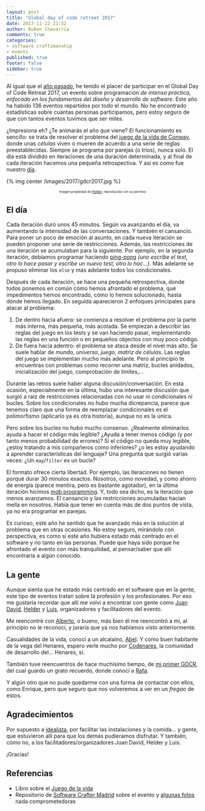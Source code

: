 ```yaml
---
layout: post
title: "Global day of code retreat 2017"
date: 2017-11-22 21:52
author: Ruben Chavarria
comments: true
categories: 
- software craftsmanship
- events
published: true
footer: false
sidebar: true
---
```


Al igual que el [año pasado], he tenido el placer de participar en el Global
Day of Code Retreat 2017, un evento sobre programación *de intensa práctica,
enfocado en los fundamentos del diseño y desarrollo de software*. Este año ha
habido 136 eventos repartidos por todo el mundo. No he encontrado estadísticas
sobre cuantas personas participamos, pero estoy seguro de que con tantos
eventos tuvimos que ser miles.

¿Impresiona eh? ¿Te animarás el año que viene? El funcionamiento es sencillo:
se trata de resolver el problema del [juego de la vida de Conway], donde unas
*células* viven o mueren de acuerdo a una serie de reglas preestablecidas.
Siempre se programa por parejas (o tríos), nunca solo. El día está dividido en
iteraciones de una duración determinada, y al final de cada iteración hacemos
una pequeña retrospectiva. Y así es como fue nuestro [día].

{% img center /images/2017/gdcr2017.jpg %}

<div style="text-align: center">
  <span style="font-size: 60%">
Imagen propiedad de <a href="https://twitter.com/HelderDOliveira">Helder</a>, reproducida con su permiso
  </span>
</div>

<!-- more -->

## El día

Cada iteración duró unos 45 minutos. Según va avanzando el día, va aumentando
la intensidad de las conversaciones. Y también el cansancio. Para poner un poco
de emoción al asunto, en cada nueva iteración se pueden proponer una serie de
restricciones. Además, las restricciones de una iteración se acumulaban para la
siguiente. Por ejemplo, en la segunda iteración, debíamos programar haciendo
[ping-pong] *(uno escribe el test, otro lo hace pasar y escribe un nuevo test,
otro lo hac...)*. Más adelante se propuso eliminar los `else` y más adelante
todos los condicionales.

Después de cada iteración, se hace una pequeña retrospectiva, donde todos
ponemos en común cómo hemos afrontado el problema, qué impedimentos hemos
encontrado, cómo lo hemos solucionado, hasta dónde hemos llegado. En seguida
aparecieron 2 enfoques principales para atacar al problema:

1. De dentro hacia afuera: se comienza a resolver el problema por la parte más
   interna, más pequeña, más acotada. Se empiezan a describir las reglas del
   juego en los tests y se van haciendo pasar, implementando las reglas en una
   función o en pequeños objectos con muy poco código.
2. De fuera hacia adentro: el problema se ataca desde el nivel más alto. Se
   suele hablar de *mundo*, *universo*, *juego*, *matriz de células*. Las
   reglas del juego se implementan mucho más adelante. Pero al principio te
   encuentras con problemas como recorrer una matriz, bucles anidados,
   inicialización del juego, comprobación de límites,...

Durante las retros suele haber alguna discusión/conversación. En esta ocasión,
especialmente en la última, hubo una interesante discusión que surgió a raiz de
restricciones relacionadas con no usar ni condicionales ni bucles. Sobre los
condicionales no hubo mucha dicrepancia, parece que tenemos claro que una forma
de reemplazar condicionales es el polimorfismo (aplicarlo ya es otra historia),
aunque no es la única.

Pero sobre los bucles no hubo mucho consenso. ¿Realmente eliminarlos ayuda a
hacer el código más legible? ¿Ayuda a tener menos código (y por tanto menos
probabilidad de errores)? Si el código no queda muy legible, ¿estoy tratando a
mis compañeros como inferiores? ¿o les estoy ayudando a aprender
características del lenguaje? Una pregunta que surgió varias veces: ¿Un
`map`/`filter` es un bucle?

El formato ofrece cierta libertad. Por ejemplo, las iteraciones no tienen
porqué durar 30 minutos exactos. Nosotros, como novedad, y como ahorro de
energía (parece mentira, pero es bastante agotador), en la última iteración
hicimos [mob programming]. Y, todo sea dicho, es la iteración que menos
avanzamos. El cansancio y las restricciones acumuladas hacían mella en
nosotros. Había que tener en cuenta más de dos puntos de vista, ya no era
programar en parejas.

Es curioso, este año he sentido que he avanzado más en la solución al problema
que en otras ocasiones. No estoy seguro, mirándolo con perspectiva, es como si
este año hubiera estado más centrado en el software y no tanto en las personas.
Puede que haya sido porque he afrontado el evento con más tranquilidad, al
pensar/saber que allí encontraría a algún conocido.

## La gente

Aunque sienta que he estado más centrado en el software que en la gente, este
tipo de eventos tratan sobre la profesión y los profesionales. Por eso me
gustaría recordar que allí me volví a encontrar con gente como [Juan David],
[Helder] y [Luis], organizadores y facilitadores del evento. 

Me reencontré con [Alberto], o bueno, más bien él me reencontró a mí, al
principio no le reconocí, y juraría que ya nos habíamos visto anteriormente.

Casualidades de la vida, conocí a un alcalaíno, [Abel]. Y como buen habitante
de la vega del Henares, espero verle mucho por [Codenares], la comunidad de
desarrollo del... Henares, sí.

También tuve reencuentros de hace muchísimo tiempo, de [mi primer GDCR], del
cual guardo un grato recuerdo, donde conocí a [Rafa].

Y algún otro que no pude quedarme con una forma de contactar con ellos, como
Enrique, pero que seguro que nos volveremos a ver en un *fregao* de estos.

## Agradecimientos

Por supuesto a [idealista], por facilitar las instalaciones y la comida... y
gente, que estuvieron allí para que los demás pudieramos disfrutar. Y también,
cómo no, a los facilitadores/organizadores Juan David, Helder y Luis.

¡Gracias!

## Referencias

- Libro sobre el [Juego de la vida]
- Repositorio de [Software Crafter Madrid] sobre el evento y [algunas fotos]
nada comprometedoras

[año pasado]: http://rchavarria.github.io/blog/2016/10/27/global-day-of-code-retreat-2016/
[juego de la vida de Conway]: https://es.wikipedia.org/wiki/Juego_de_la_vida
[día]: https://github.com/SoftwareCraftersMadrid/global-day-of-coderetreat-2017/blob/master/theday.md
[ping-pong]: http://wiki.c2.com/?PairProgrammingPingPongPattern
[mob programming]: https://en.wikipedia.org/wiki/Mob_programming
[Juan David]: http://juandavidvega.es/
[Helder]: https://twitter.com/HelderDOliveira
[Luis]: http://twitter.com/luisrovirosa
[Alberto]: https://twitter.com/APA42
[Abel]: https://twitter.com/amisai
[Codenares]: https://twitter.com/codenares
[mi primer GDCR]: http://rchavarria.github.io/blog/2014/11/18/mi-primer-code-retreat/
[Rafa]: https://twitter.com/rafael_luque
[idealista]: http://idealista.com
[Juego de la vida]: https://leanpub.com/4rulesofsimpledesign
[Software Crafter Madrid]: https://github.com/SoftwareCraftersMadrid/global-day-of-coderetreat-2017
[algunas fotos]: https://www.meetup.com/es-ES/madswcraft/photos/28339208/

